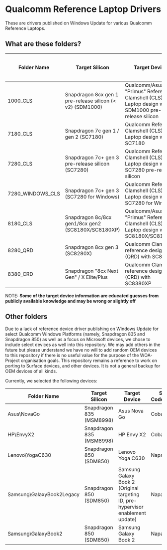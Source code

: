 # Qualcomm Reference Laptop Drivers

These are drivers published on Windows Update for various Qualcomm Reference Laptops.

## What are these folders?

| Folder Name | Target Silicon | Target Device | SoC Codename | Fake Codename (Android Only) |
|-------------|----------------|---------------|--------------|------------------------------|
| 1000_CLS    | Snapdragon 8cx gen 1 pre-release silicon (< v2) (SDM1000) | Qualcomm/Asus "Primus" Reference Clamshell (CLS) Laptop design with SDM1000 pre-release silicon | Poipu | Shrike |
| 7180_CLS    | Snapdragon 7c gen 1 / gen 2 (SC7180) | Qualcomm Reference Clamshell (CLS) Laptop design with SC7180 | Rennell | Atoll |
| 7280_CLS    | Snapdragon 7c+ gen 3 pre-release silicon (SC7280) | Qualcomm Reference Clamshell (CLS) Laptop design with SC7280 pre-release silicon | Kodiak | Yupik |
| 7280_WINDOWS_CLS | Snapdragon 7c+ gen 3 (SC7280 for Windows) | Qualcomm Reference Clamshell (CLS) Laptop design with SC7280 for Windows | Kodiak | Yupik |
| 8180_CLS    | Snapdragon 8c/8cx gen1/8cx gen2 (SC8180X/SC8180XP) | Qualcomm/Asus "Primus" Reference Clamshell (CLS) Laptop design with SC8180X/SC8180XP | Poipu | Shrike |
| 8280_QRD    | Snapdragon 8cx gen 3 (SC8280X) | Qualcomm Clamshell reference design (QRD) with SC8280X | Makena | |
| 8380_CRD    | Snapdragon "8cx Next Gen" / X Elite/Plus | Qualcomm Clamshell reference design (CRD) with SC8380XP | Hamoa (Elite) / Purwa (Plus) | |

NOTE: __Some of the target device information are educated guesses from publicly available knowledge and may be wrong or slightly off__

## Other folders

Due to a lack of reference device driver publishing on Windows Update for select Qualcomm Windows Platforms (namely, Snapdragon 835 and Snapdragon 850) as well as a focus on Microsoft devices, we chose to include select devices as well into this repository. We may add others in the future but please understand we have no will to add random OEM devices to this repository if there is no useful value for the purpose of the WOA-Project organisation goals. This repository remains a reference to work on porting to Surface devices, and other devices. It is not a general backup for OEM devices of all kinds.

Currently, we selected the following devices:

| Folder Name | Target Silicon | Target Device | SoC Codename |
|-------------|----------------|---------------|--------------|
| Asus\NovaGo | Snapdragon 835 (MSM8998) | Asus Nova Go | Cobalt |
| HP\EnvyX2   | Snapdragon 835 (MSM8998) | HP Envy X2 | Cobalt |
| Lenovo\YogaC630 | Snapdragon 850 (SDM850) | Lenovo Yoga C630 | Napali |
| Samsung\GalaxyBook2Legacy | Snapdragon 850 (SDM850) | Samsung Galaxy Book 2 (Original targeting ID, pre-hypervisor enablement update) | Napali |
| Samsung\GalaxyBook2 | Snapdragon 850 (SDM850) | Samsung Galaxy Book 2 | Napali |
